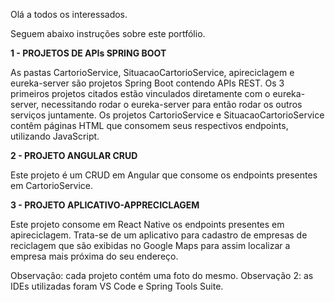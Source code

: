 Olá a todos os interessados.


Seguem abaixo instruções sobre este portfólio.


**1 - PROJETOS DE APIs SPRING BOOT**


As pastas CartorioService, SituacaoCartorioService, apireciclagem e eureka-server são projetos Spring Boot contendo APIs REST. Os 3 primeiros projetos citados estão vinculados
diretamente com o eureka-server, necessitando rodar o eureka-server para então rodar os outros serviços juntamente. Os projetos CartorioService e
SituacaoCartorioService contêm páginas HTML que consomem seus respectivos endpoints, utilizando JavaScript.


**2 - PROJETO ANGULAR CRUD**


Este projeto é um CRUD em Angular que consome os endpoints presentes em CartorioService.


**3 - PROJETO APLICATIVO-APPRECICLAGEM**


Este projeto consome em React Native os endpoints presentes em apireciclagem. Trata-se de um aplicativo para cadastro de empresas de reciclagem que são exibidas
no Google Maps para assim localizar a empresa mais próxima do seu endereço.


Observação: cada projeto contém uma foto do mesmo.
Observação 2: as IDEs utilizadas foram VS Code e Spring Tools Suite.
